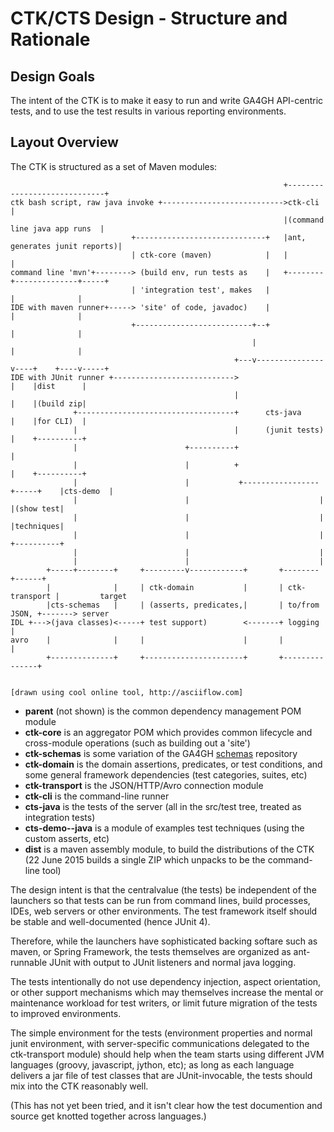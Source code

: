 # CTK/CTS Design - Structure and Rationale

## Design Goals

The intent of the CTK is to make it easy to run and write GA4GH API-centric tests, and to use the test results in various reporting environments.

## Layout Overview

The CTK is structured as a set of Maven modules:
```
                                                             +-----------------------------+
ctk bash script, raw java invoke +--------------------------->ctk-cli                      |
                                                             |(command line java app runs  |
                           +-----------------------------+   |ant, generates junit reports)|
                           | ctk-core (maven)            |   |                             |
command line 'mvn'+--------> (build env, run tests as    |   +--------+--------------+-----+
                           | 'integration test', makes   |            |              |      
IDE with maven runner+-----> 'site' of code, javadoc)    |            |              |      
                           +--------------------------+--+            |              |      
                                                      |               |              |      
                                                  +---v---------------v----+    +----v-----+
IDE with JUnit runner +--------------------------->                        |    |dist      |
                                                  |                        |    |(build zip|
              +-----------------------------------+      cts-java          |    |for CLI)  |
              |                                   |      (junit tests)     |    +----------+
              |                        +----------+                        |                
              |                        |          +                        |    +----------+            
              |                        |           +-----------------+-----+    |cts-demo  |            
              |                        |                             |          |(show test|            
              |                        |                             |          |techniques|            
              |                        |                             |          +----------+            
              |                        |                             |                      
              |                        |                             |                      
        +-----+--------+     +---------v------------+       +--------+------+               
        |              |     | ctk-domain           |       | ctk-transport |         target
        |cts-schemas   |     | (asserts, predicates,|       | to/from JSON, +-------> server
IDL +--->(java classes)<-----+ test support)        <-------+ logging       |               
avro    |              |     |                      |       |               |               
        +--------------+     +----------------------+       +---------------+               


[drawn using cool online tool, http://asciiflow.com]
```

- **parent** (not shown) is the common dependency management POM module
- **ctk-core** is an aggregator POM which provides common lifecycle and cross-module operations (such as building out a 'site')
- **ctk-schemas** is some variation of the GA4GH [schemas](https://github.com/ga4gh/schemas) repository
- **ctk-domain** is the domain assertions, predicates, or test conditions, and some general framework dependencies (test categories, suites, etc)
- **ctk-transport** is the JSON/HTTP/Avro connection module
- **ctk-cli** is the command-line runner 
- **cts-java** is the tests of the server (all in the src/test tree, treated as integration tests)
- **cts-demo--java** is a module of examples test techniques (using the custom asserts, etc)
- **dist** is a maven assembly module, to build the distributions of the CTK (22 June 2015 builds a single ZIP which unpacks to be the command-line tool)

The design intent is that the centralvalue (the tests) be independent of the launchers so that tests can be run from command lines, build processes, IDEs, web servers or other environments. The test framework itself should be stable and well-documented (hence JUnit 4).

Therefore, while the launchers have sophisticated backing softare such as maven, or Spring Framework, the tests themselves are organized as ant-runnable JUnit with output to JUnit listeners and normal java logging.

The tests intentionally do not use dependency injection, aspect orientation, or other support mechanisms which may themselves increase the mental or maintenance workload for test writers, or limit future migration of the tests to improved environments.

The simple environment for the tests (environment properties and normal junit environment, with server-specific communications delegated to the ctk-transport module) should help when the team starts using different JVM languages (groovy, javascript, jython, etc); as long as each language delivers a jar
file of test classes that are JUnit-invocable, the tests should mix into the CTK reasonably well.

(This has not yet been tried, and it isn't clear how the test documention and source get knotted together across languages.)
